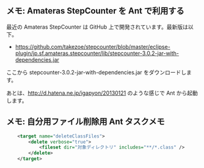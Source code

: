 ## メモ: Amateras StepCounter を Ant で利用する

最近の Amateras StepCounter は GitHub 上で開発されています。最新版は以下。

* https://github.com/takezoe/stepcounter/blob/master/eclipse-plugin/jp.sf.amateras.stepcounter/lib/stepcounter-3.0.2-jar-with-dependencies.jar

ここから stepcounter-3.0.2-jar-with-dependencies.jar をダウンロードします。

あとは、http://d.hatena.ne.jp/igapyon/20130121 のような感じで Ant から起動します。


## メモ: 自分用ファイル削除用 Ant タスクメモ


```xml
	<target name="deleteClassFiles">
		<delete verbose="true">
			<fileset dir="対象ディレクトリ" includes="**/*.class" />
		</delete>
	</target>
```


